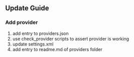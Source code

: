 ## Update Guide

### Add provider

1. add entry to providers.json
2. use check_provider scripts to assert provider is working
3. update settings.xml
4. add entry to readme.md of providers folder
